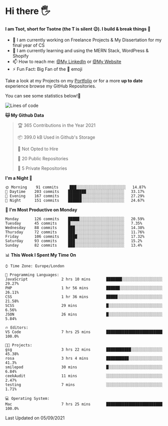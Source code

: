# Hi there :raised_hand_with_fingers_splayed:
#### I am Tsot, short for Tsotne (the T is silent :wink:). I build & break things :space_invader:
- :telescope: I am currently working on Freelance Projects & My Dissertation for my final year of CS
- :seedling: I am currently learning and using the MERN Stack, WordPress & Shopify
- :mailbox: How to reach me: [@My LinkedIn](https://www.linkedin.com/in/tsotne-gvadzabia/) or [@My Website](https://tsotnegvadzabia.me/contact)
- :zap: Fun Fact: Big Fan of the :space_invader: emoji

Take a look at my Projects on my [Portfolio](https://tsotne.co.uk/) or for a more **up to date** experience browse my GitHub Repositories.

You can see some statistics below!:space_invader:
<!--START_SECTION:waka-->
![Lines of code](https://img.shields.io/badge/From%20Hello%20World%20I%27ve%20Written-3.5%20million%20lines%20of%20code-blue)

**🐱 My Github Data** 

> 🏆 365 Contributions in the Year 2021
 > 
> 📦 399.0 kB Used in Github's Storage 
 > 
> 🚫 Not Opted to Hire
 > 
> 📜 20 Public Repositories 
 > 
> 🔑 5 Private Repositories  
 > 
**I'm a Night 🦉** 

```text
🌞 Morning    91 commits     ███░░░░░░░░░░░░░░░░░░░░░░   14.87% 
🌆 Daytime    203 commits    ████████░░░░░░░░░░░░░░░░░   33.17% 
🌃 Evening    167 commits    ██████░░░░░░░░░░░░░░░░░░░   27.29% 
🌙 Night      151 commits    ██████░░░░░░░░░░░░░░░░░░░   24.67%

```
📅 **I'm Most Productive on Monday** 

```text
Monday       126 commits    █████░░░░░░░░░░░░░░░░░░░░   20.59% 
Tuesday      45 commits     █░░░░░░░░░░░░░░░░░░░░░░░░   7.35% 
Wednesday    88 commits     ███░░░░░░░░░░░░░░░░░░░░░░   14.38% 
Thursday     72 commits     ███░░░░░░░░░░░░░░░░░░░░░░   11.76% 
Friday       106 commits    ████░░░░░░░░░░░░░░░░░░░░░   17.32% 
Saturday     93 commits     ███░░░░░░░░░░░░░░░░░░░░░░   15.2% 
Sunday       82 commits     ███░░░░░░░░░░░░░░░░░░░░░░   13.4%

```


📊 **This Week I Spent My Time On** 

```text
⌚︎ Time Zone: Europe/London

💬 Programming Languages: 
JavaScript               2 hrs 10 mins       ███████░░░░░░░░░░░░░░░░░░   29.27% 
PHP                      1 hr 56 mins        ██████░░░░░░░░░░░░░░░░░░░   26.11% 
CSS                      1 hr 36 mins        █████░░░░░░░░░░░░░░░░░░░░   21.58% 
SCSS                     29 mins             █░░░░░░░░░░░░░░░░░░░░░░░░   6.56% 
JSON                     26 mins             █░░░░░░░░░░░░░░░░░░░░░░░░   5.84%

🔥 Editors: 
VS Code                  7 hrs 25 mins       █████████████████████████   100.0%

🐱‍💻 Projects: 
gsg                      3 hrs 22 mins       ███████████░░░░░░░░░░░░░░   45.38% 
rosa                     3 hrs 4 mins        ██████████░░░░░░░░░░░░░░░   41.3% 
smilepod                 30 mins             █░░░░░░░░░░░░░░░░░░░░░░░░   6.84% 
ceekAudit                11 mins             ░░░░░░░░░░░░░░░░░░░░░░░░░   2.47% 
testing                  7 mins              ░░░░░░░░░░░░░░░░░░░░░░░░░   1.71%

💻 Operating System: 
Mac                      7 hrs 25 mins       █████████████████████████   100.0%

```


 Last Updated on 05/09/2021
<!--END_SECTION:waka-->
